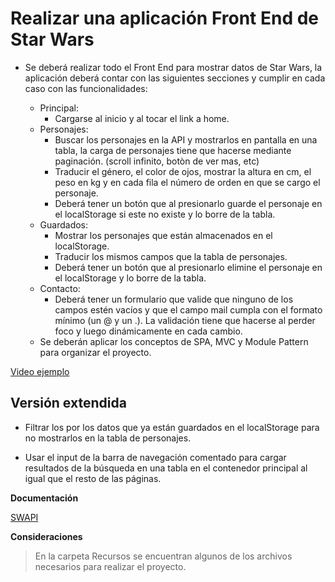 # Realizar una aplicación Front End de Star Wars

- Se deberá realizar todo el Front End para mostrar datos de Star Wars, la aplicación deberá contar con las siguientes secciones y cumplir en cada caso con las funcionalidades:

  - Principal:
    - Cargarse al inicio y al tocar el link a home.
  - Personajes:
    - Buscar los personajes en la API y mostrarlos en pantalla en una tabla, la carga de personajes tiene que hacerse mediante paginación. (scroll infinito, botòn de ver mas, etc)
    - Traducir el género, el color de ojos, mostrar la altura en cm, el peso en kg y en cada fila el número de orden en que se cargo el personaje.
    - Deberá tener un botón que al presionarlo guarde el personaje en el localStorage si este no existe y lo borre de la tabla.
  - Guardados:
    - Mostrar los personajes que están almacenados en el localStorage.
    - Traducir los mismos campos que la tabla de personajes.
    - Deberá tener un botón que al presionarlo elimine el personaje en el localStorage y lo borre de la tabla.
  - Contacto:
    - Deberá tener un formulario que valide que ninguno de los campos estén vacíos y que el campo mail cumpla con el formato mínimo (un @ y un .). La validación tiene que hacerse al perder foco y luego dinámicamente en cada cambio.
  - Se deberán aplicar los conceptos de SPA, MVC y Module Pattern para organizar el proyecto.

[Video ejemplo](https://www.useloom.com/share/079626a0720c49f5825e5aadca9adc6a)

## Versión extendida

- Filtrar los por los datos que ya están guardados en el localStorage para no mostrarlos en la tabla de personajes.

- Usar el input de la barra de navegación comentado para cargar resultados de la búsqueda en una tabla en el contenedor principal al igual que el resto de las páginas.

**Documentación**

[SWAPI](https://swapi.co/documentation)

**Consideraciones**

> En la carpeta Recursos se encuentran algunos de los archivos necesarios para realizar el proyecto.
